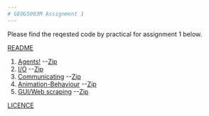 ```yaml
---
# GEOG5003M Assignment 1
---
```


Please find the reqested code by practical for assignment 1 below.

[README](https://github.com/gy21cdl/gy21cdl.github.io/blob/main/GEOG5003M_README.txt)

1. [Agents!](https://github.com/gy21cdl/Agents.git)
	--[Zip](https://1drv.ms/u/s!Ajj1Hqr21ibPgXFbUcRQ7RQBP1fE?e=PBtc7p)
2. [I/O](https://github.com/gy21cdl/I-O.git)
	--[Zip](https://1drv.ms/u/s!Ajj1Hqr21ibPgXJgpTuqBiUVrJN9?e=7fi9aQ)
3. [Communicating](https://github.com/gy21cdl/Communicating.git)
	--[Zip](https://1drv.ms/u/s!Ajj1Hqr21ibPgXMqn6-9uuqVCOps?e=sWbWsT)
4. [Animation-Behaviour](https://github.com/gy21cdl/Animation-Behaviour.git)
	--[Zip](https://1drv.ms/u/s!Ajj1Hqr21ibPgXW9JjJdRZBPaqGl?e=As9qrc)
5. [GUI/Web scraping](https://github.com/gy21cdl/GUI-Web-scraping.git)
	--[Zip](https://1drv.ms/u/s!Ajj1Hqr21ibPgXRPTMM9kNF1X8I3?e=FhgtTh)

[LICENCE](https://github.com/gy21cdl/gy21cdl.github.io/blob/dc4b171467363dd3601cd38f588a60d2e6a9d5d4/GEOG5003M_LICENCE.txt)
